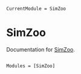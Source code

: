 ```@meta
CurrentModule = SimZoo
```

# SimZoo

Documentation for [SimZoo](https://github.com/kaipartmann/SimZoo.jl).

```@index
```

```@autodocs
Modules = [SimZoo]
```
